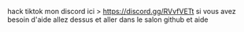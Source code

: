 hack tiktok mon discord ici > https://discord.gg/RVvfVETt si vous avez besoin d'aide allez dessus et aller dans le salon github et aide
